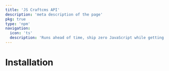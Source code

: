 ```yaml
---
title: 'JS Craftcms API'
description: 'meta description of the page'
pkg: true
type: 'npm'
navigation: 
  icon: 'ts'
  description: 'Runs ahead of time, ship zero JavaScript while getting the perfect syntax highlighting.'
---
```


# Installation